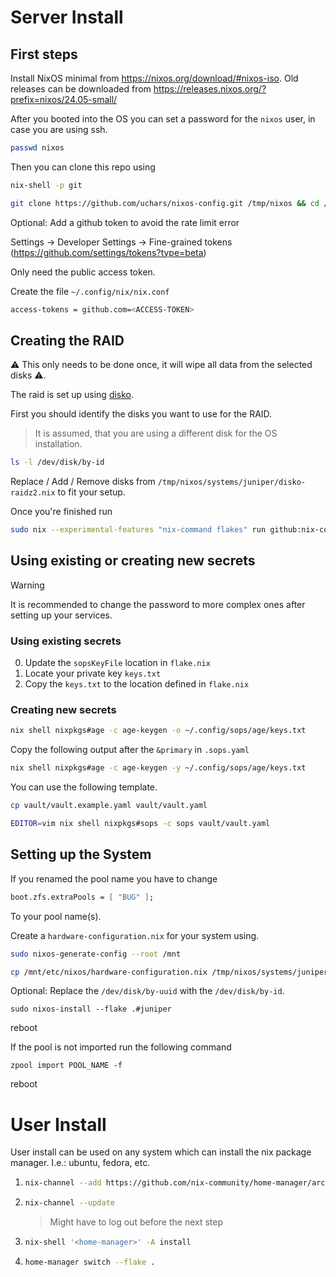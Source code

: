 # Server Install

## First steps

Install NixOS minimal from https://nixos.org/download/#nixos-iso.
Old releases can be downloaded from https://releases.nixos.org/?prefix=nixos/24.05-small/

After you booted into the OS you can set a password for the `nixos` user, in case you are using ssh.

```sh
passwd nixos
```

Then you can clone this repo using

```sh
nix-shell -p git
```

```sh
git clone https://github.com/uchars/nixos-config.git /tmp/nixos && cd /tmp/nixos
```

Optional: Add a github token to avoid the rate limit error

Settings -> Developer Settings -> Fine-grained tokens (https://github.com/settings/tokens?type=beta)

Only need the public access token.

Create the file `~/.config/nix/nix.conf`

```sh
access-tokens = github.com=<ACCESS-TOKEN>
```

## Creating the RAID

⚠️ This only needs to be done once, it will wipe all data from the selected disks ⚠️.

The raid is set up using [disko](https://github.com/nix-community/disko).

First you should identify the disks you want to use for the RAID.

> It is assumed, that you are using a different disk for the OS installation.

```sh
ls -l /dev/disk/by-id
```

Replace / Add / Remove disks from `/tmp/nixos/systems/juniper/disko-raidz2.nix` to fit your setup.

Once you're finished run

```sh
sudo nix --experimental-features "nix-command flakes" run github:nix-community/disko -- --mode disko systems/juniper/disko-raidz2.nix
```

## Using existing or creating new secrets

> [!WARNING]
> It is recommended to change the password to more complex ones after setting up your services.

### Using existing secrets

0. Update the `sopsKeyFile` location in `flake.nix`
1. Locate your private key `keys.txt`
2. Copy the `keys.txt` to the location defined in `flake.nix`

### Creating new secrets

```bash
nix shell nixpkgs#age -c age-keygen -o ~/.config/sops/age/keys.txt
```

Copy the following output after the `&primary` in `.sops.yaml`
```bash
nix shell nixpkgs#age -c age-keygen -y ~/.config/sops/age/keys.txt
```

You can use the following template.
```bash
cp vault/vault.example.yaml vault/vault.yaml
```

```bash
EDITOR=vim nix shell nixpkgs#sops -c sops vault/vault.yaml
```

## Setting up the System

If you renamed the pool name you have to change

```nix
boot.zfs.extraPools = [ "BUG" ];
```

To your pool name(s).

Create a `hardware-configuration.nix` for your system using.

```sh
sudo nixos-generate-config --root /mnt
```

```sh
cp /mnt/etc/nixos/hardware-configuration.nix /tmp/nixos/systems/juniper/.
```

Optional: Replace the `/dev/disk/by-uuid` with the `/dev/disk/by-id`.

```
sudo nixos-install --flake .#juniper
```

reboot

If the pool is not imported run the following command

```
zpool import POOL_NAME -f
```

reboot

# User Install

User install can be used on any system which can install the nix package manager.
I.e.: ubuntu, fedora, etc.

1. ```bash
   nix-channel --add https://github.com/nix-community/home-manager/archive/release-23.05.tar.gz home-manager
   ```
2. ```bash
   nix-channel --update
   ```
   > Might have to log out before the next step
3. ```bash
   nix-shell '<home-manager>' -A install
   ```
4. ```bash
   home-manager switch --flake .
   ```
